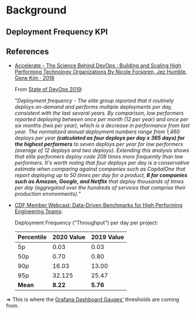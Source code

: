 # Background

## Deployment Frequency KPI

## References

- [Accelerate - The Science Behind DevOps : Building and Scaling High Performing Technology Organizations
By Nicole Forsgren, Jez Humble, Gene Kim · 2018](https://itrevolution.com/book/accelerate/)

    From [State of DevOps 2019](https://services.google.com/fh/files/misc/state-of-devops-2019.pdf):

    "*Deployment frequency - The elite group reported that it routinely deploys on-demand and performs multiple deployments per day, consistent with the last several years. By comparison, low performers reported deploying between once per month (12 per year) and once per six months (two per year), which is a decrease in performance from last year. The normalized annual deployment numbers range from 1,460 deploys per year **(calculated as four deploys per day x 365 days) for the highest performers** to seven deploys per year for low performers (average of 12 deploys and two deploys). Extending this analysis shows that elite performers deploy code 208 times more frequently than low performers. It's worth noting that four deploys per day is a conservative estimate when comparing against companies such as CapitalOne that report deploying up to 50 times per day for a product, **8 for companies such as Amazon, Google, and Netflix** that deploy thousands of times per day (aggregated over the hundreds of services that comprise their production environments).*"

- [CDF Member Webcast: Data-Driven Benchmarks for High Performing Engineering Teams](https://www.youtube.com/watch?v=iUFpRFvlT2U):

    Deployment Frequency ("Throughput") per day per project:

    | Percentile | 2020 Value | 2019 Value |
    | --- | --- | --- |
    | 5p | 0.03 | 0.03 |
    | 50p | 0.70 | 0.80 |
    | 90p | 16.03 | 13.00 |
    | 95p | 32.125 | 25.47 |
    | **Mean** | **8.22** | **5.76** |

=> This is where the [Grafana Dashboard Gauges'](../grafana-dashboards/) thresholds are coming from.
